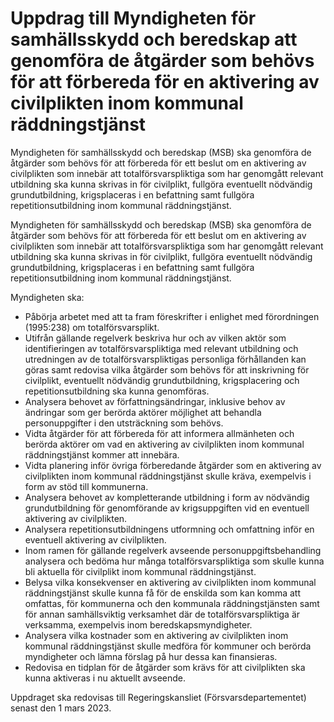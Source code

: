 # Uppdrag till Myndigheten för samhällsskydd och beredskap att genomföra de åtgärder som behövs för att förbereda för en aktivering av civilplikten inom kommunal räddningstjänst

Myndigheten för samhällsskydd och beredskap (MSB) ska genomföra de åtgärder som behövs för att förbereda för ett beslut om en aktivering av civilplikten som innebär att totalförsvarspliktiga som har genomgått relevant utbildning ska kunna skrivas in för civilplikt, fullgöra eventuellt nödvändig grundutbildning, krigsplaceras i en befattning samt fullgöra repetitionsutbildning inom kommunal räddningstjänst.

Myndigheten för samhällsskydd och beredskap (MSB) ska genomföra de åtgärder som behövs för att förbereda för ett beslut om en aktivering av civilplikten som innebär att totalförsvarspliktiga som har genomgått relevant utbildning ska kunna skrivas in för civilplikt, fullgöra eventuellt nödvändig grundutbildning, krigsplaceras i en befattning samt fullgöra repetitionsutbildning inom kommunal räddningstjänst.

Myndigheten ska:

* Påbörja arbetet med att ta fram föreskrifter i enlighet med förordningen (1995:238) om totalförsvarsplikt.
* Utifrån gällande regelverk beskriva hur och av vilken aktör som
identifieringen av totalförsvarspliktiga med relevant utbildning och
utredningen av de totalförsvarspliktigas personliga förhållanden kan
göras samt redovisa vilka åtgärder som behövs för att inskrivning för civilplikt, eventuellt nödvändig grundutbildning, krigsplacering och repetitionsutbildning ska kunna genomföras.
* Analysera behovet av författningsändringar, inklusive behov av
ändringar som ger berörda aktörer möjlighet att behandla
personuppgifter i den utsträckning som behövs.
* Vidta åtgärder för att förbereda för att informera allmänheten och
berörda aktörer om vad en aktivering av civilplikten inom kommunal
räddningstjänst kommer att innebära.
* Vidta planering inför övriga förberedande åtgärder som en aktivering av civilplikten inom kommunal räddningstjänst skulle kräva, exempelvis i form av stöd till kommunerna.
* Analysera behovet av kompletterande utbildning i form av nödvändig grundutbildning för genomförande av krigsuppgiften vid en eventuell aktivering av civilplikten.
* Analysera repetitionsutbildningens utformning och omfattning inför en eventuell aktivering av civilplikten.
* Inom ramen för gällande regelverk avseende personuppgiftsbehandling analysera och bedöma hur många totalförsvarspliktiga som skulle kunna bli aktuella för civilplikt inom kommunal räddningstjänst.
* Belysa vilka konsekvenser en aktivering av civilplikten inom kommunal räddningstjänst skulle kunna få för de enskilda som kan komma att omfattas, för kommunerna och den kommunala räddningstjänsten samt för annan samhällsviktig verksamhet där de totalförsvarspliktiga är verksamma, exempelvis inom beredskapsmyndigheter.
* Analysera vilka kostnader som en aktivering av civilplikten inom kommunal räddningstjänst skulle medföra för kommuner och berörda myndigheter och lämna förslag på hur dessa kan finansieras.
* Redovisa en tidplan för de åtgärder som krävs för att civilplikten ska kunna aktiveras i nu aktuellt avseende.

Uppdraget ska redovisas till Regeringskansliet (Försvarsdepartementet) senast den 1 mars 2023.
